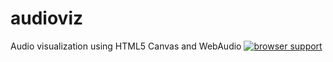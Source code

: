 audioviz
========

Audio visualization using HTML5 Canvas and WebAudio
[![browser support](https://ci.testling.com/safareli/audioviz.png)
](https://ci.testling.com/safareli/audioviz)
